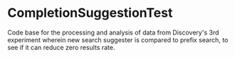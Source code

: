 # CompletionSuggestionTest
Code base for the processing and analysis of data from Discovery's 3rd experiment wherein new search suggester is compared to prefix search, to see if it can reduce zero results rate.
